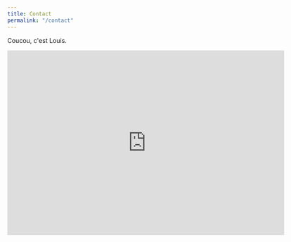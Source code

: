 ```yaml
---
title: Contact
permalink: "/contact"
---
```


Coucou, c'est Louis.
<iframe width="630" height="420" src="https://www.youtube.com/embed/DWOko0rkXXg?rel=0&amp;controls=0&amp;showinfo=0" frameborder="0" allow="autoplay; encrypted-media" allowfullscreen></iframe>
